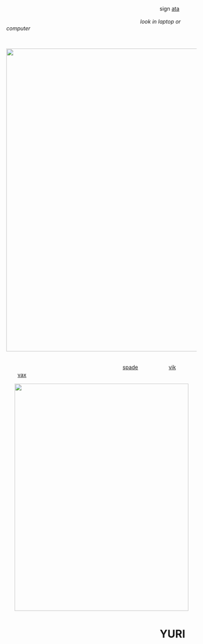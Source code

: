 <br/>

ㅤㅤㅤㅤㅤㅤ ㅤㅤㅤㅤㅤㅤ ㅤㅤㅤㅤㅤㅤㅤㅤ ㅤㅤㅤㅤㅤㅤ ㅤㅤㅤㅤ sign [ata](https://centivan.atabook.org/)

ㅤㅤㅤㅤㅤㅤ ㅤㅤㅤㅤㅤㅤ ㅤㅤㅤㅤㅤㅤㅤㅤ ㅤㅤㅤㅤ ㅤㅤ _look in laptop or computer_


<br/>

<p align="center">
  <img width="660" height="800" src="https://cdn.discordapp.com/attachments/1282985399051878441/1408981941394341908/Untitled103_20250824090904.png?ex=68abb830&is=68aa66b0&hm=4d8c15cf97ed185a14818b40b53c36e3248995eb3641ab416805b3a344382492&/460/300">

<br/>

<br/>

ㅤㅤㅤㅤㅤㅤㅤ ㅤㅤㅤㅤㅤㅤㅤ ㅤㅤㅤㅤㅤㅤㅤㅤ ㅤ[spade](https://github.com/parasiticrose)ㅤㅤㅤㅤㅤㅤ [vik](https://github.com/ivbanny)ㅤㅤㅤㅤㅤㅤ [vax](https://github.com/yaoirot)ㅤㅤㅤㅤㅤㅤ 
</p>
<p align="center">
  <img width="460" height="600" src="https://cdn.discordapp.com/attachments/1282985399051878441/1408981941797261312/Untitled102_20250824085555.png?ex=68abb830&is=68aa66b0&hm=efce247b27934d143d7a4a3537c1f77af1af3b1bf394cab7a4e8abc4e8cf0449&/460/300">

# ㅤㅤㅤㅤㅤㅤ ㅤㅤㅤ ㅤㅤㅤㅤㅤㅤ YURI



<br/>

ㅤㅤㅤ
ㅤ ㅤ ㅤㅤ ㅤ 


<!--
**TillsBodyPillow/TillsBodyPillow** is a ✨ _special_ ✨ repository because its `README.md` (this file) appears on your GitHub profile.

Here are some ideas to get you started:

- 🔭 I’m currently working on ...
- 🌱 I’m currently learning ...
- 👯 I’m looking to collaborate on ...
- 🤔 I’m looking for help with ...
- 💬 Ask me about ...
- 📫 How to reach me: ...
- 😄 Pronouns: ...
- ⚡ Fun fact: ...
-->


<!--
**Bendahe/Bendahe** is a ✨ _special_ ✨ repository because its `README.md` (this file) appears on your GitHub profile.

Here are some ideas to get you started:

- 🔭 I’m currently working on ...
- 🌱 I’m currently learning ...
- 👯 I’m looking to collaborate on ...
- 🤔 I’m looking for help with ...
- 💬 Ask me about ...
- 📫 How to reach me: ...
- 😄 Pronouns: ...
- ⚡ Fun fact: ...
-->
